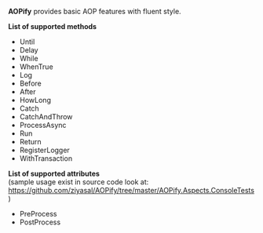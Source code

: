 <strong>AOPify</strong> provides basic AOP features with fluent style.

<strong>List of supported methods</strong>
  - Until
  - Delay
  - While
  - WhenTrue
  - Log
  - Before
  - After
  - HowLong
  - Catch
  - CatchAndThrow
  - ProcessAsync
  - Run
  - Return
  - RegisterLogger
  - WithTransaction
  
<strong>List of supported attributes</strong>
<br/>
(sample usage exist in source code look at: https://github.com/ziyasal/AOPify/tree/master/AOPify.Aspects.ConsoleTests)
  - PreProcess
  - PostProcess 
